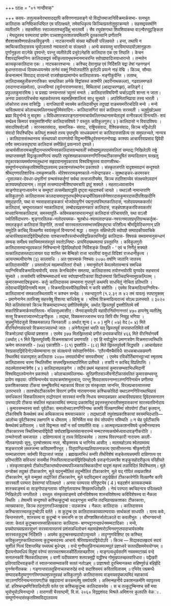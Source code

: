 +++
title = "०१ नान्दीवाक्"

+++
कवय- 
तत्तुल्यकवेरभावादद्यापि कविगणनाप्रसङ्गे यो विद्योत्तमाजानिर्विक्रमार्कसभा- रत्नभूतः कालिदासः कनिष्ठिकाधिष्ठित एव परिलक्ष्यते, तमेवाधिकृत्य किञ्चित्प्रस्तोतुमुपक्रम्यते । सहस्रद्वयवर्षाणि व्यतीतानि । सहस्रमिताः स्सञ्जाताश्चतुर्दिक्षु भारतवर्षे । सैव रघुवंशगाथा शिवशिवाकथा वाऽन्यैरप्युट्टङ्किता । मेघदूतस्य परम्परायां प्रायेण पञ्चाशदुत्तरशतत्रयमितानि दूतकाव्यानि प्रणीतानि शैवशाक्तवैष्णवार्हतकविपुङ्गवैः । नाटकानामपि संख्या महीयसी परिलक्ष्यते । हन्त, तथापि न क्वचित्कालिदासस्य भूयोऽवतारो नवावतारो वा संलक्ष्यते । अन्ये कवयस्तु भारविमाघादयोंऽशानुकृताः पूर्णानुकृता वाऽनेके दृश्यन्ते; परन्तु व्यतीतेऽपि प्रचुरेऽनेहसि कालिदास एक एव तिष्ठति । 
केचन वैशारद्यभिमानिनः कालिदासद्वयं स्वीकृत्यावभृथस्नानमाचरन्ति स्वोपज्ञवादिजयाध्वरान्ते । तन्मतेन काव्यकृत्कालिदास एकः । नाट्यकारश्चान्यः । कश्चिद् देवानुग्रह एवं निर्दिशति यद्वा तेषां गहनगहनं बुधान्तरासाध्यं दिव्यमध्ययनमेव तानेवं वक्तुं नियोजयतीति कृतेऽपि प्रयत्ने नाहं वेद्मि । किञ्च, सौम्याः केचनात्मानं विवादाद् वारयन्तो राजशेखरप्रामाण्येन कालिदासत्रय- मङ्गीकुर्वन्ति । ततश्च, कालिदासबहुलीकरणरसिकाः साम्प्रतिका अनेके विद्वांसस्तं काश्मीरे (बदरीनाथकल्ला), गढवालमण्डले (सदानन्दजखमोला), उज्जयिन्यां (सूर्यनारायणव्यासः), मिथिलायां (आद्याचरणझा), कलिङ्गे ( प्रफुल्लकुमारमिश्रः ) च प्रसह्य जनयन्तस्तं त्र्युत्तरं मन्वते । कालिदासविषयिणी चर्चाऽद्यापि शान्ता न 
जाता। 
अनया प्रसरत्परिचर्चया महाकवेस्तस्य महामहिमशालित्वं साधु सूच्यते । अपरिमिताभिप्राया तस्य भारती । लोकोत्तरा तस्य वासिद्धिः । वागधिष्ठात्री स्वयमेव कालिदासीभूय तदुपज्ञं वाङमयमरीरचदिति मन्ये । मन्ये चावितथवाचं कोलाचलमल्लिनाथसूरिमेवंवादिन:- 
कालिदासगिरां सारं कालिदासः सरस्वती । 
चतुर्मुखोऽथवा ब्रह्मा विदुर्नान्ये तु मादृशाः ॥ 
विविधशास्त्रपारङ्गतानामाचार्यमल्लिनाथानामप्येतादृशं वानीरकल्पं विनत्यति- 
शयं सम्प्रेक्ष्य किमपरं वक्तुमवशिनष्टि कालिदासविषये ? वस्तुतः कविकुलगुरुः( २ ) 
कालिदासो न विवादविषयः । संवादविषयोऽसौ । सारस्वतसंवादः, सामाजिक- संवाद:, राष्ट्रियसंवादः, वैश्विकसंवादः, किञ्च यद्विधोऽपि संवादो विपश्चिद्भिः कल्पितुं शक्यते तस्य पृष्ठभूमिः साधकप्रमाणं वा कालिदाससाहित्य एव समुपलभ्यते, नान्यत्र । 
कालिदाससंस्थानस्य संस्थापको वाराणसेयो विद्वन्मनीषिधुर्यस्सनातनोपाह्वः काश्यप आचार्यरेवाप्रसाद द्विवेदी तयैव समञ्जसदृष्ट्या कालिदासं समीक्षितुं प्रयत्नपरो दृश्यते। आचार्यसीतारामचतुर्वेद्यनन्तरमभिनवकालिदासग्रन्थावलीं स्वोपज्ञमूलपाठसंवलितां सम्पाद्य निखिलेऽपि राष्ट्रे सम्प्राप्तसमज्ञो विद्वत्कुलमणिरयं सम्प्रति रघुवंशमहाकाव्यमरुणगिरिनाथटीकासम्भूषितं सम्पादितवान् यत्खलु रघुकारकाव्यमर्मावगमलुब्धानां सहृदयानामुपकाराय विश्वविश्रुतस्य वाराणसीस्थ- सम्पूर्णानन्दसंस्कृतविश्वविद्यालयस्य प्रकाशनसंस्थानेन प्रकाश्यते । 
संस्कृतजगति यादृशमवदानं सन्दृश्यते श्रीमद्गणपतिशास्त्रि-रामकृष्णकवि- मोरेश्वररामकृष्णकाले-गजेन्द्रगडकर - सुक्थाङ्कर-करमरकर -पुसालकर-देवधर-प्रभृतीनां ग्रन्थसंस्कर्तॄणां सर्वथा तत्सजातीयमेव, किञ्च तदतिशाय्येव संलक्ष्यतेऽवदानं काश्यपमहोदयानाम्। तादृशं तत्सम्पादनवैशिष्ट्यमत्रापि द्रष्टुं शक्यते । महताऽध्यवसायेन साङ्गोपाङ्गाध्ययनेन च सम्पुष्टां तत्समीक्षापद्धतिं दृष्ट्वा महदाश्चर्यं जायते । यथाऽसौ नामान्तराणि कविकुलगुरोः कालिदासस्य कालदासमातृगुप्तभर्तृमेण्ठचन्द्रमौलिप्रवरसेनेश्वरदासकुमारदासदीपशिखादीनि समुदाहरति, यथा वा नवसाहसाङ्ककारं भोजदेवयुगीनं पद्मगुप्तपरिमलकालिदासं, नलोदययमककर्तारं कालिदासं, चम्पूभारतकारं नवकालिदासं, लम्बोदरप्रहसनकारं कालिदासं, सङ्क्षेपशङ्करविजयकर्तारं माधवाभिनवकालिदासं, समस्यापूर्ति- कविमकबरसभारत्नभूतं कालिदासं परिचाययति, यथा वाऽसौ ज्योतिर्विदाभरण- शृङ्गारतिलक-नलोदययमक- श्रुतबोध-श्यामलादण्डक-नवरत्नमालाप्रभृतिग्रन्थकर्तृत्व- समलङ्कृतं कालिदासं विवृणोति, तत्सर्वं सारस्वततपस्सम्भारमहिमदृष्ट्या परिशील्य श्रीमद्विवेदिचरणान् प्रति समुदेति काचिद् विलक्षणैव स्वयंस्फूर्ता विनयगर्भा श्रद्धा । वस्तुतः संक्षिप्तेऽपि स्वोपज्ञे सम्पादकीयवाचिके आचार्यरेवाप्रसादद्विवेदिमहोदयाः पाश्चात्त्यपौरस्त्योभयविद्वन्निकायनिर्व्यूढं कालिदास- विषयकं समग्रमप्यनुसन्धानं सम्यक् समीक्ष्य स्वाभिमतमसंस्तुतं स्वतोऽन्विष्ट- प्रायमिदम्प्रथमतया प्रस्तुवन्ति । 
कविकुलगुरोः कालिदासस्याभ्युदयकालं निश्चिन्वानो द्विवेदिमहोदयो निर्विशङ्कं लिखति - ' एवं च निर्णेतुं शक्यते यत्कालिदासस्तदाऽजायत यदा शास्ति स्म बैम्बिको राजा भारतीयां वसुधां विदिशां राजधानीकृत्य । अत्यन्तमल्पीयानेष 
(३) 
कालावधिः । अत एवास्माकं निश्चयः २०७० वर्षाणि जातानि जातस्य कालिदासस्येति' । 
प्रस्तावोऽयं मह्यमप्यतितरां रोचते । ममानुमोदने केवलमेतावन्मात्रं समधिकं यदग्निमित्रविक्रमादित्ययोरपि, वयसः केनचिदंशेन समतया, कालिदासस्य तयोरुभयोरपि युगपदेव सहचरत्वं सूच्यते । तत्सर्वमपि सविश्रम्भमवधार्य मया स्वोपज्ञनाटिकायां विद्योत्तमायां किञ्चिदभिनवमुपकल्पितम् । कुमारसम्भवादिषड्रचना- कर्तुः कालिदासस्य सम्भावना गुप्तयुगे कथमपि साधयितुं नोचिता प्रतिभाति । तदेवाचार्यद्विवेदिनामपि मतम् । 
विक्रमादित्यस्यैतिह्यविषये न कापि संशीतिः । एवमेव विक्रमादित्याग्निमित्र- कालिदासानां समकालस्थितावपि न कश्चन सन्देहः । स्कन्दपुराणे (१.२.३९ तः ४२ तमं यावत्) स्पष्टमुक्तम् - 
प्रमाणेनानेन 
ततस्त्रिषु सहस्त्रेषु विंशत्या चाधिकेषु च । 
भविष्यं विक्रमादित्यराज्यं सोऽथ प्रलप्स्यते ॥ 
३०२० 
मिते कलिसंवत्सरे किञ्च विक्रमाब्दारम्भाद् प्रशीतिवर्षपूर्वम्, अर्थात् ख्रिस्तपूर्वं द्व्यशीतितमे वर्षे शकारिविक्रमार्कस्यास्तित्व- मधिवसुधमासीत्। जैनवाङ्मयेऽपि महावीरनिर्वाणानन्तरं ४७० हायनेषु व्यतीतेषु सत्सु विक्रमराज्यारम्भोऽङ्गीकृतः । तद्यथा, 
विक्कमरज्जारम्भ परउ सिरि वीर निव्वुइ भणिया । 
सुन्नमुनिवेदजुतो विक्कमकालउ जिनकाली ॥ 
अर्थात् शून्य ( = ० ) मुनि ( =७) वेद (= ४) मिते वीरनिर्वाणसंवत्सरे विक्रमराज्यारम्भो जातः । अनेनैतदुक्तं भवति यत् ख्रिस्तपूर्वं सप्तसप्ततिमिते वर्षे विक्रमोऽस्यां पृथिव्यां प्रशशास । एवमेव ३७७ मितख्रिस्ताब्दे प्रणीतं प्रभावकचरितं ४६६ मिते वीरनिर्वाणवर्षे (अर्थात् ८१ मिते ख्रिस्तपूर्ववर्षे) विक्रमसाम्राज्यं प्रमाणयति । एवं हि मयोद्धृतेन प्रमाणत्रयेण विक्रमराज्यस्थितिः क्रमेण सप्तसप्तति - (७७) एकाशीति - (८१) द्व्यशीति - (८२) मिते ख्रिस्तपूर्ववर्षे सिद्ध्यति । आचार्यप्रवरा रेवाप्रसादद्विवेदिनोऽप्येवम्मन्वाना एव संलक्ष्यन्ते स्वोपज्ञनिर्णयेन- 
'एतैरन्यैश्चैवंविधैः साधकबाधकप्रमाणैः स्थितमिदं यन्नास्पृशत् कालिदासः २०७० तमादर्वाचीनां समयसीमाम्' । 
एवमेव रविकीर्तिबाणभट्टाभ्यां स्मृतस्य कालिदासस्य चरमा स्थितिसीमा सप्तमख्रिस्ताब्दपरिमिता प्रतीयते । तत्रापि न काचिद् विप्रतिपत्तिः । 
तदलमेतावन्मात्रेणैव 
( ४ ) 
कालिदासप्रसङ्गेन । तदीयं प्रथमं महाकाव्यं कुमारसम्भवाभिधमिदानीं विश्वविद्यालयेनानेन प्रकाश्यते । कोलाचलमल्लिनाथ- सूरिप्रणीतसञ्जीवनीटीकासंवलितं कुमारसम्भवन्तु प्रायेण सहृदया: परिचिन्वन्त्येव पाठ्यक्रमांशभूतत्वात्; परन्तु शिवदासापरनाम्नाऽरुणगिरिनाथेन प्रणीतया प्रकाशिकाख्यया टीकया सम्भूषितमिदं महाकाव्यं विरला एव संस्कृतज्ञा जानन्ति, विरलप्रचारत्वात्तस्या उत्तरभारते । ततश्चोपटीकारूपेण विवरणं प्रणीय नारायणनामा कश्चित्कोविदो यथाऽरुणगिरिनाथाभिप्रायं समधिकतरं विशकलितवान् तद्योगदानं सारस्वतं मनसि निधाय सम्पादकप्रवर आचार्यरेवाप्रसाद द्विवेदस्सनातन उभय्याऽपि टीकया संवलितं महाकाव्यमिदं सम्पाद्य प्रकाशयितुं प्रवृत्तस्सुरभारतीसमुपासकानां सारस्वतविनोदाय । 
कुमारसम्भवस्य सर्वाः पूर्वटीका: समालोच्याऽरुणगिरिनाथः कामपि विलक्षणामिमां सोपयोगां टीकां कृतवान्, टीकाविषयि कैमर्थक्यं कथं कथिकत्वञ्च शमयाञ्चकार । तद्यथाऽसौ रघुवंशप्रकाशिकायां स्वयमभिदधाति— 
आलोच्य पूर्वटीकाश्च लक्षणानि च धीमताम् । विनिर्मिता मया सेयं सोपयोगा भविष्यति ॥ न चेह पूर्वटीकाभिः कैमर्थक्यं प्रतीयताम् । यतो विद्वन्मता सर्वो न सर्वं पश्यतीति वाक् ॥ 
आत्मवृत्तप्रकाशनविषये धृतमौनस्यास्य टीकाकारस्य स्थितिमाचार्यद्विवेदी त्रयोदशख्रिस्तसंवत्सरारम्भे 
मम्मटरुय्यकयोर्मध्यावधावङ्गीकरोति । 
तन्मतेनासौ 
समजायत । दाक्षिणात्यत्वं तु तस्य विदितचरमेव । 
ततश्च विवरणकारी नारायणः काली-नीलकण्ठयोः सूनुः, पुरुषोत्तमस्य नप्ता, श्रीकृष्णस्य च भागिनेय आसीत् । मातामहोऽस्य श्वेतग्रामस्य शङ्करारामे लब्जजन्मा कविग्रामणीरभूत् । पितृपाण्डित्यप्रतियातनाकल्प एवासीत्तत्तनयः 
श्रीकृष्णोऽपि यस्मान्नारायणः सर्वमपि विद्याजातं जग्राह । ब्रह्मखलाभिधं कमपि तीर्थविशेषं सङ्केतयन्नयमपि दाक्षिणात्य एव प्रतिभातीति सविस्तरं ससमीक्षं निरूपितत्वादाचार्यद्विवेदिमहोदयैः प्रसङ्गोऽयमत्रैव शङ्कुसहोदरीकृत्य परिहीयते । 
संस्कृतवाङ्मये टीकोपटीकाभाष्योपभाष्यपञ्जिकाफक्किकादीनां यादृशं महत्त्वं तन्नाविदितं विपश्चिताम्। मूले यन्त्रोक्तं तदुक्तं टीकाकारेण, मूले यदनुन्मीलितं तदुन्मीलितं टीकाकारेण, मूले यद् गोपितं तत्प्रकाशितं टीकाकारेण, मूले यन्मुक्तं तद्योजितं टीकाकारेण, मूले यदविद्यमानं तदुत्प्रेक्षितं टीकाकारेणेति विलक्षणैव कापि सारस्वती परम्परा देववाण्यां परिलक्ष्यते । अनया परम्परया परिपुष्टमेव 
( 4 ) 
षड्दर्शनं काव्यकदम्बकं शास्त्रवाङ्मयं वा साङ्गोपाङ्गतायाः परिपूर्णतायाश्च शिखरमधिरोहति । नेयं परम्परा क्वचिदन्यत्र परिलक्ष्यते निखिलेऽपि जगतीतले । वस्तुतः संस्कृतवाङ्मये दर्शनविशेषस्य शास्त्रविशेषस्य कविविशेषस्य वा नैकला स्थितिः । तेषामपि सन्दृश्यते कश्चित्कुटुम्बो यदङ्गभूता भवन्ति तदभिप्रायप्रकाशकाः टीकाकाराः, व्याख्याकाराः, किञ्च तदनुरागरञ्जितहृदया : पाठकाश्च । नैकल: कालिदासः । कालिदासस्य कश्चित्सारस्वतकुटुम्बोऽपि वर्तते । स कुटुम्ब एव कालिदासकाव्यपरम्परायाः सार्थकतां साधयति । यस्य कवेः, चिन्तनसरणे:, शास्त्रस्य वा कुटुम्बो न समजनि स एव क्षीणशक्तिर्जातोऽकाले वा कवलीभूतः । सौभाग्यवन्तो जाता: केवलं कुटुम्बवन्तस्साहित्यकाराः कालिदास- बाणभट्टानन्दवर्धनमम्मटादिकाः । मन्ये, प्रख्योपाख्याप्रसरसुभगं सरस्वत्यास्तत्त्वं प्रशंसन्नधिलोचनं महामाहेश्वरोऽभिनवगुप्तपादाचार्यस्तमेव सारस्वतकुटुम्बं निर्दिशति । अयमेव कुटुम्बस्सम्प्रदायोऽप्युच्यते । 
तादृग्गुणविशिष्ट एव कश्चित् कविकुलगुरुकालिदासस्य कुटुम्बसदस्यः आचार्यः श्रीरेवाप्रसादद्विवेदोऽपि । किञ्च — 
विद्यावदातहृदयं सदयं सुशीलं नित्यं दिशन्तमिह पथ्यपथं बुधेन्द्रम् । वन्दे गुणौघतुहिनाचलमात्मपूतं प्रज्ञाध्वरे सततदीक्षममेययोग्यम् ॥ द्वैपायनोपमधियं विदुषां वरेण्यं सारस्वतश्रमजकीर्तिलसच्छरीरम् । माङ्गल्यधुर्यसरणिं नवमम्मटाख्यं वन्दे सनातनकविं श्रितकालिदासम् ॥ वाणी यदीयवशगा शतपत्रमृद्वी यद्धीश्च गोमुखपतच्छतवारिधारा। यद्वैखरी प्रतिगवादिभयङ्करी तं स्वातन्त्र्यसम्भवकविं सततं नतोऽहम् ॥ प्राज्ञाश्रवो दुरभिमानकथा सहिष्णुर्वज्रं बहिर्हृदि पुनर्नवनीतकम्रः । गङ्गान्तरालतुहिनाचलचारुदेहं वन्दे सदाशिवमयं कविताविलासम् ॥ एभिरेव पद्मबन्धैः सम्पादकवैदुष्यगुणगरिमगाथामुपस्तुवन्नहं कविकुलगुरोः कालिदासस्य वाङ्मयवपुष्कल्पमिदं महाकाव्यं साऽरुणगिरिनाथनारायणटीकं सहृदयानां करकमलेषु समर्पयामि । अस्मिन्महनीये प्रकाशनकर्मणि व्यापृतस्य डॉ. हरिश्चन्द्रमणित्रिपाठिनोऽपि वर्तत एव कश्चित्कुटुम्बः कालिदासस्येव । स च तत्कुटुम्बिनश्च सर्वे मया भूयोभूयोऽभिनन्द्यन्ते । 
वाराणसी 
भैरवाष्टमी, 
वि.सं. २०६० 
विद्वद्वशंवदः मिश्रले अमिशनर 
कुलपतिः 
वेळঃ 
. 
सम्पूर्णानन्दसंस्कृतविश्वविद्यालयस्य 